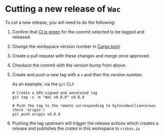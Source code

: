 # Cutting a new release of `Wac`

To cut a new release, you will need to do the following:

1. Confirm that [CI is green](https://github.com/bytecodealliance/wac/actions) for the commit selected to be tagged and released.

2. Change the workspace version number in [Cargo.toml](./Cargo.toml).

3. Create a pull request with these changes and merge once approved.

4. Checkout the commit with the version bump from above.

5. Create and push a new tag with a `v` and then the version number.

    As an example, via the `git` CLI:

    ```
    # Create a GPG-signed and annotated tag
    git tag -s -m "Wac v0.8.0" v0.8.0

    # Push the tag to the remote corresponding to bytecodealliance/wac (here 'origin')
    git push origin v0.8.0
    ```

6. Pushing the tag upstream will trigger the release actions which creates a release and publishes the crates in this workspace to `crates.io`